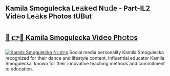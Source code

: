 ## Kamila Smogulecka Le𝚊k𝚎d N𝚞𝚍e - Part-IL2 Vid𝚎o Le𝚊ks Photos tUBut

# <h2><a href="http://fbf2ly.evod.top/?m=Kamila+Smogulecka">🔗 👉🔴 Kamila Smogulecka Vid𝚎o Ph𝚘t𝚘s</a></h2>

[![Kamila Smogulecka N𝚞d𝚎s](https://i.imgur.com/8V9OHl7.gif)](http://fbf2ly.evod.top/?m=Kamila+Smogulecka)
Social media personality Kamila Smogulecka recognized for their dance and lifestyle content. Influential educator Kamila Smogulecka, known for their innovative teaching methods and commitment to education. 
